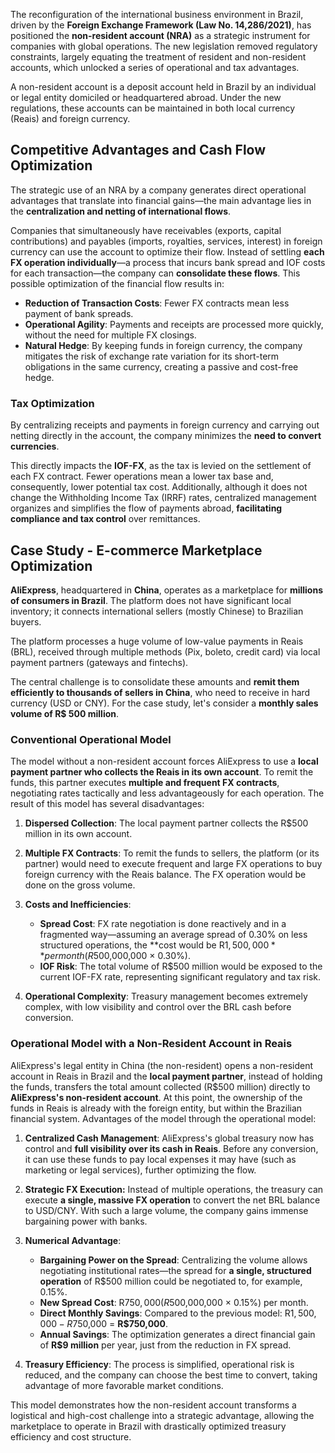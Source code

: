 The reconfiguration of the international business environment in Brazil, driven by the **Foreign Exchange Framework (Law No. 14,286/2021)**, has positioned the **non-resident account (NRA)** as a strategic instrument for companies with global operations. The new legislation removed regulatory constraints, largely equating the treatment of resident and non-resident accounts, which unlocked a series of operational and tax advantages.

A non-resident account is a deposit account held in Brazil by an individual or legal entity domiciled or headquartered abroad. Under the new regulations, these accounts can be maintained in both local currency (Reais) and foreign currency.

## Competitive Advantages and Cash Flow Optimization

The strategic use of an NRA by a company generates direct operational advantages that translate into financial gains—the main advantage lies in the **centralization and netting of international flows**.

Companies that simultaneously have receivables (exports, capital contributions) and payables (imports, royalties, services, interest) in foreign currency can use the account to optimize their flow. Instead of settling **each FX operation individually**—a process that incurs bank spread and IOF costs for each transaction—the company can **consolidate these flows**. This possible optimization of the financial flow results in:

* **Reduction of Transaction Costs**: Fewer FX contracts mean less payment of bank spreads.
* **Operational Agility**: Payments and receipts are processed more quickly, without the need for multiple FX closings.
* **Natural Hedge**: By keeping funds in foreign currency, the company mitigates the risk of exchange rate variation for its short-term obligations in the same currency, creating a passive and cost-free hedge.

### Tax Optimization

By centralizing receipts and payments in foreign currency and carrying out netting directly in the account, the company minimizes the **need to convert currencies**.

This directly impacts the **IOF-FX**, as the tax is levied on the settlement of each FX contract. Fewer operations mean a lower tax base and, consequently, lower potential tax cost. Additionally, although it does not change the Withholding Income Tax (IRRF) rates, centralized management organizes and simplifies the flow of payments abroad, **facilitating compliance and tax control** over remittances.

## Case Study - E-commerce Marketplace Optimization

**AliExpress**, headquartered in **China**, operates as a marketplace for **millions of consumers in Brazil**. The platform does not have significant local inventory; it connects international sellers (mostly Chinese) to Brazilian buyers.

The platform processes a huge volume of low-value payments in Reais (BRL), received through multiple methods (Pix, boleto, credit card) via local payment partners (gateways and fintechs).

The central challenge is to consolidate these amounts and **remit them efficiently to thousands of sellers in China**, who need to receive in hard currency (USD or CNY). For the case study, let's consider a **monthly sales volume of R$ 500 million**.

### Conventional Operational Model

The model without a non-resident account forces AliExpress to use a **local payment partner who collects the Reais in its own account**. To remit the funds, this partner executes **multiple and frequent FX contracts**, negotiating rates tactically and less advantageously for each operation. The result of this model has several disadvantages:

1. **Dispersed Collection**: The local payment partner collects the R$500 million in its own account.

1. **Multiple FX Contracts**: To remit the funds to sellers, the platform (or its partner) would need to execute frequent and large FX operations to buy foreign currency with the Reais balance. The FX operation would be done on the gross volume.

1. **Costs and Inefficiencies**:
    * **Spread Cost**: FX rate negotiation is done reactively and in a fragmented way—assuming an average spread of 0.30% on less structured operations, the **cost would be R$1,500,000** per month (R$500,000,000 × 0.30%).
    * **IOF Risk**: The total volume of R$500 million would be exposed to the current IOF-FX rate, representing significant regulatory and tax risk.

1. **Operational Complexity**: Treasury management becomes extremely complex, with low visibility and control over the BRL cash before conversion.

### Operational Model with a Non-Resident Account in Reais

AliExpress's legal entity in China (the non-resident) opens a non-resident account in Reais in Brazil and the **local payment partner**, instead of holding the funds, transfers the total amount collected (R$500 million) directly to **AliExpress's non-resident account**. At this point, the ownership of the funds in Reais is already with the foreign entity, but within the Brazilian financial system. Advantages of the model through the operational model:

1. **Centralized Cash Management**: AliExpress's global treasury now has control and **full visibility over its cash in Reais**. Before any conversion, it can use these funds to pay local expenses it may have (such as marketing or legal services), further optimizing the flow.

1. **Strategic FX Execution:** Instead of multiple operations, the treasury can execute **a single, massive FX operation** to convert the net BRL balance to USD/CNY. With such a large volume, the company gains immense bargaining power with banks.

1. **Numerical Advantage**:
    * **Bargaining Power on the Spread**: Centralizing the volume allows negotiating institutional rates—the spread for **a single, structured operation** of R$500 million could be negotiated to, for example, 0.15%.
    * **New Spread Cost**: R$750,000 (R$500,000,000 × 0.15%) per month.
    * **Direct Monthly Savings**: Compared to the previous model: R$1,500,000 − R$750,000 = **R$750,000**.
    * **Annual Savings**: The optimization generates a direct financial gain of **R$9 million** per year, just from the reduction in FX spread.

1. **Treasury Efficiency**: The process is simplified, operational risk is reduced, and the company can choose the best time to convert, taking advantage of more favorable market conditions.

This model demonstrates how the non-resident account transforms a logistical and high-cost challenge into a strategic advantage, allowing the marketplace to operate in Brazil with drastically optimized treasury efficiency and cost structure. 